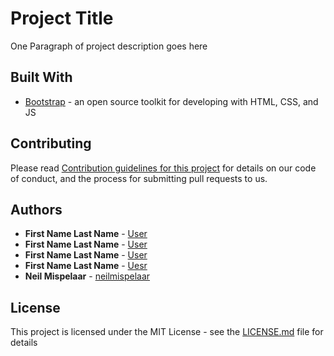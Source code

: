 # Project Title

One Paragraph of project description goes here


## Built With

* [Bootstrap](https://getbootstrap.com/) - an open source toolkit for developing with HTML, CSS, and JS


## Contributing

Please read [Contribution guidelines for this project](CONTRIBUTING.md) for details on our code of conduct, and the process for submitting pull requests to us.


## Authors

* **First Name Last Name** - [User](https://github.com/User)
* **First Name Last Name** - [User](https://github.com/User)
* **First Name Last Name** - [User](https://github.com/User)
* **First Name Last Name** - [Uesr](https://github.com/User)
* **Neil Mispelaar** - [neilmispelaar](https://github.com/neilmispelaar)


## License

This project is licensed under the MIT License - see the [LICENSE.md](LICENSE.md) file for details